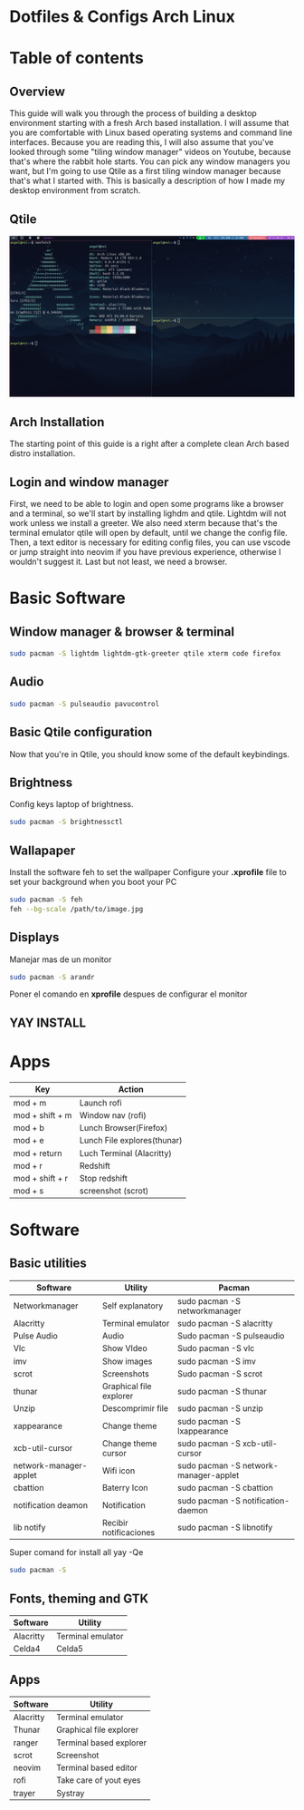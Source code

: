 # Dotfiles & Configs Arch Linux

# Table of contents

## Overview

This guide will walk you through the process of building a desktop environment starting with a fresh Arch based installation. I will assume that you are comfortable with Linux based operating systems and command line interfaces. Because you are reading this, I will also assume that you've looked through some "tiling window manager" videos on Youtube, because that's where the rabbit hole starts. You can pick any window managers you want, but I'm going to use Qtile as a first tiling window manager because that's what I started with. This is basically a description of how I made my desktop environment from scratch.

## Qtile

![Qtile](.config/qtile/img/desktop.png)

## Arch Installation

The starting point of this guide is a right after a complete clean Arch based distro installation.

## Login and window manager

First, we need to be able to login and open some programs like a browser and a terminal, so we'll start by installing lighdm and qtile. Lightdm will not work unless we install a greeter. We also need xterm because that's the terminal emulator qtile will open by default, until we change the config file. Then, a text editor is necessary for editing config files, you can use vscode or jump straight into neovim if you have previous experience, otherwise I wouldn't suggest it. Last but not least, we need a browser.

# Basic Software

## Window manager & browser & terminal

```bash
sudo pacman -S lightdm lightdm-gtk-greeter qtile xterm code firefox
```

## Audio

```bash
sudo pacman -S pulseaudio pavucontrol
```

## Basic Qtile configuration

Now that you're in Qtile, you should know some of the default keybindings.

## Brightness

Config keys laptop of brightness.

```bash
sudo pacman -S brightnessctl
```

## Wallapaper

Install the software feh to set the wallpaper
Configure your **.xprofile** file to set your background when you boot your PC

```bash
sudo pacman -S feh
feh --bg-scale /path/to/image.jpg
```

## Displays

Manejar mas de un monitor

```bash
sudo pacman -S arandr
```

Poner el comando en **xprofile** despues de configurar el monitor

## YAY INSTALL

# Apps

| Key             | Action                      |
| --------------- | --------------------------- |
| mod + m         | Launch rofi                 |
| mod + shift + m | Window nav (rofi)           |
| mod + b         | Lunch Browser(Firefox)      |
| mod + e         | Lunch File explores(thunar) |
| mod + return    | Luch Terminal (Alacritty)   |
| mod + r         | Redshift                    |
| mod + shift + r | Stop redshift               |
| mod + s         | screenshot (scrot)          |

# Software

## Basic utilities

| Software               | Utility                 | Pacman                                |
| ---------------------- | ----------------------- | ------------------------------------- |
| Networkmanager         | Self explanatory        | sudo pacman -S networkmanager         |
| Alacritty              | Terminal emulator       | sudo pacman -S alacritty              |
| Pulse Audio            | Audio                   | Sudo pacman -S pulseaudio             |
| Vlc                    | Show VIdeo              | Sudo pacman -S vlc                    |
| imv                    | Show images             | sudo pacman -S imv                    |
| scrot                  | Screenshots             | Sudo pacman -S scrot                  |
| thunar                 | Graphical file explorer | sudo pacman -S thunar                 |
| Unzip                  | Descomprimir file       | sudo pacman -S unzip                  |
| xappearance            | Change theme            | sudo pacman -S lxappearance           |
| xcb-util-cursor        | Change theme cursor     | sudo pacman -S xcb-util-cursor        |
| network-manager-applet | Wifi icon               | sudo pacman -S network-manager-applet |
| cbattion               | Baterry Icon            | sudo pacman -S cbattion               |
| notification deamon    | Notification            | sudo pacman -S notification-daemon    |
| lib notify             | Recibir notificaciones  | sudo pacman -S libnotify              |

Super comand for install all
yay -Qe

```bash
sudo pacman -S
```

## Fonts, theming and GTK

| Software  | Utility           |
| --------- | ----------------- |
| Alacritty | Terminal emulator |
| Celda4    | Celda5            |

## Apps

| Software  | Utility                 |
| --------- | ----------------------- |
| Alacritty | Terminal emulator       |
| Thunar    | Graphical file explorer |
| ranger    | Terminal based explorer |
| scrot     | Screenshot              |
| neovim    | Terminal based editor   |
| rofi      | Take care of yout eyes  |
| trayer    | Systray                 |
